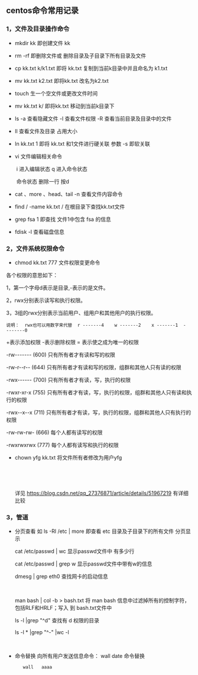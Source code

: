 ## centos命令常用记录

### 1，文件及目录操作命令

* mkdir   kk                   即创建文件 kk

* rm -rf                          即删除文件或 删除目录及子目录下所有目录及文件

* cp   kk.txt   k/k1.txt   即将 kk.txt 复制到当前k目录中并且命名为 k1.txt 

* mv  kk.txt  k2.txt       即将kk.txt 改名为k2.txt  

* touch                          生一个空文件或更改文件时间

* mv  kk.txt  k/    即将kk.txt 移动到当前k目录下

* ls     -a   查看隐藏文件   -l  查看文件权限   -R  查看当前目录及目录中的文件  

* ll      查看文件及目录  占用大小

* ln     kk.txt   1   即将 kk.txt 和1文件进行硬关联    参数 -s  即软关联

* vi     文件编辑相关命令

  ​     i  进入编辑状态    q  进入命令状态 

  ​    命令状态  删除一行  按d  

* cat 、more 、head、tail -n  查看文件内容命令 

* find  / -name   kk.txt  / 在根目录下查找kk.txt文件

* grep  fsa 1     即查找 文件1中包含  fsa 的信息

* fdisk -l            查看磁盘信息


###  2，文件系统权限命令

*  chmod   kk.txt 777  文件权限变更命令  

  各个权限的意思如下：

  1，第一个字母d表示是目录,-表示的是文件。

  2，rwx分别表示读写和执行权限。

  3，3组的rwx分别表示当前用户、组用户和其他用户的执行权限。

    说明：  rwx也可以用数字来代替  r -------4    w -------2    x -------1  -  -------0  

  +表示添加权限      -表示删除权限  = 表示使之成为唯一的权限  


  -rw-------    (600) 只有所有者才有读和写的权限  


  -rw-r--r--    (644) 只有所有者才有读和写的权限，组群和其他人只有读的权限  


  -rwx------    (700) 只有所有者才有读，写，执行的权限  


  -rwxr-xr-x    (755) 只有所有者才有读，写，执行的权限，组群和其他人只有读和执行的权限  


  -rwx--x--x    (711) 只有所有者才有读，写，执行的权限，组群和其他人只有执行的权限  


  -rw-rw-rw- (666) 每个人都有读写的权限  


  -rwxrwxrwx (777) 每个人都有读写和执行的权限  

* chown yfg  kk.txt   将文件所有者修改为用户yfg

  ​

  ​

  详见  https://blog.csdn.net/qq_27376871/article/details/51967219 有详细比较


### 3，管道

* 分页查看   如   ls -Rl /etc | more   即查看 etc 目录及子目录下的所有文件  分页显示

  cat /etc/passwd | wc                  显示passwd文件中 有多少行

  cat /etc/passwd | grep w           显示passwd文件中带有w的信息

  dmesg | grep eth0                      查找网卡的启动信息

  ​

  man bash | col -b  > bash.txt    将 man bash 信息中过滤掉所有的控制字符，包括RLF和HRLF；写入                          到 bash.txt文件中 

  ls -l |grep "^d"                           查找有 d 权限的目录

  ls -l * |grep "^-" |wc -l  

  ​

* 命令替换    向所有用户发送信息命令：  wall date    命令替换

         wall   aaaa